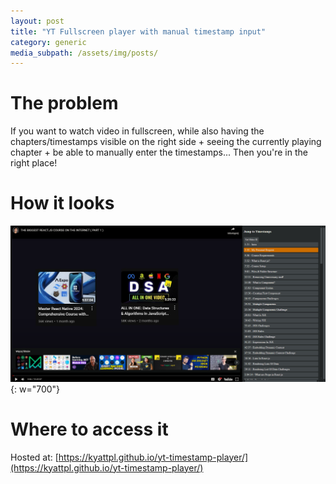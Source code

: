 ```yaml
---
layout: post
title: "YT Fullscreen player with manual timestamp input"
category: generic
media_subpath: /assets/img/posts/
---
```


# The problem
If you want to watch video in fullscreen, while also having the chapters/timestamps visible
on the right side + seeing the currently playing chapter + be able to manually enter the timestamps...
Then you're in the right place!

# How it looks

![Image of the player](2024-10-31-yt-1.png){: w="700"}

# Where to access it
Hosted at: [https://kyattpl.github.io/yt-timestamp-player/](https://kyattpl.github.io/yt-timestamp-player/)